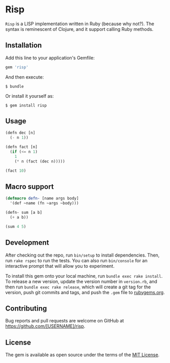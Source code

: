 # Risp

`Risp` is a LISP implementation written in Ruby (because why not?). The syntax
is reminescent of Clojure, and it support calling Ruby methods.

## Installation

Add this line to your application's Gemfile:

```ruby
gem 'risp'
```

And then execute:

    $ bundle

Or install it yourself as:

    $ gem install risp

## Usage

```lisp
(defn dec [n]
  (- n 1))

(defn fact [n]
  (if (<= n 1)
    1
    (* n (fact (dec n)))))

(fact 10)
```

## Macro support

```lisp
(defmacro defn- [name args body]
  '(def ~name (fn ~args ~body)))

(defn- sum [a b]
  (+ a b))

(sum 4 5)
```

## Development

After checking out the repo, run `bin/setup` to install dependencies. Then, run `rake rspec` to run the tests. You can also run `bin/console` for an interactive prompt that will allow you to experiment.

To install this gem onto your local machine, run `bundle exec rake install`. To release a new version, update the version number in `version.rb`, and then run `bundle exec rake release`, which will create a git tag for the version, push git commits and tags, and push the `.gem` file to [rubygems.org](https://rubygems.org).

## Contributing

Bug reports and pull requests are welcome on GitHub at https://github.com/[USERNAME]/risp.


## License

The gem is available as open source under the terms of the [MIT License](http://opensource.org/licenses/MIT).

